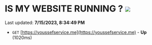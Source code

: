 # IS MY WEBSITE RUNNING ? [![](https://img.shields.io/static/v1?label=Sponsor&message=%E2%9D%A4&logo=GitHub&color=%23fe8e86)](https://github.com/sponsors/<username>)

Last updated: **7/15/2023, 8:34:49 PM**

- `GET` [https://youssefservice.me](https://youssefservice.me) - **Up** (1020ms)
